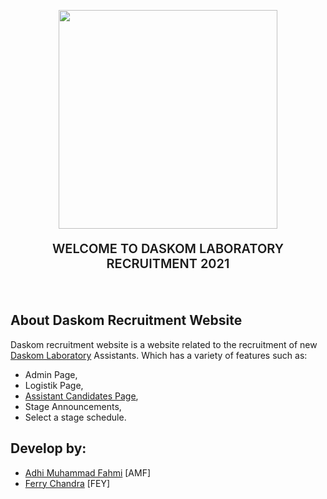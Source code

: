 <p align="center"><a href="https://recruitment.daskomlab.com" target="_blank"><img src="https://recruitment.daskomlab.com/assets/dlor-blue.png" width="350"></a></p>
<p align="center" style="font-size:20px;font-weight:600">WELCOME TO DASKOM LABORATORY RECRUITMENT 2021
</p>
<br>

## About Daskom Recruitment Website

Daskom recruitment website is a website related to the recruitment of new [Daskom Laboratory](https://daskomlab.com/) Assistants. Which has a variety of features such as:

- Admin Page,
- Logistik Page,
- [Assistant Candidates Page](https://recruitment.daskomlab.com/login),
- Stage Announcements,
- Select a stage schedule.

## Develop by:
- [Adhi Muhammad Fahmi](https://github.com/adhiiimf) [AMF]
- [Ferry Chandra](https://github.com/ferry5245) [FEY]